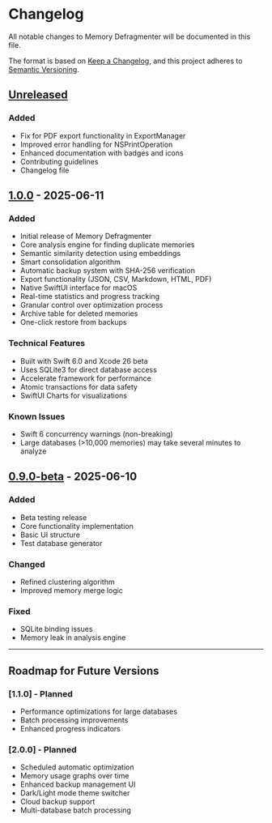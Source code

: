 # Changelog

All notable changes to Memory Defragmenter will be documented in this file.

The format is based on [Keep a Changelog](https://keepachangelog.com/en/1.0.0/),
and this project adheres to [Semantic Versioning](https://semver.org/spec/v2.0.0.html).

## [Unreleased]

### Added
- Fix for PDF export functionality in ExportManager
- Improved error handling for NSPrintOperation
- Enhanced documentation with badges and icons
- Contributing guidelines
- Changelog file

## [1.0.0] - 2025-06-11

### Added
- Initial release of Memory Defragmenter
- Core analysis engine for finding duplicate memories
- Semantic similarity detection using embeddings
- Smart consolidation algorithm
- Automatic backup system with SHA-256 verification
- Export functionality (JSON, CSV, Markdown, HTML, PDF)
- Native SwiftUI interface for macOS
- Real-time statistics and progress tracking
- Granular control over optimization process
- Archive table for deleted memories
- One-click restore from backups

### Technical Features
- Built with Swift 6.0 and Xcode 26 beta
- Uses SQLite3 for direct database access
- Accelerate framework for performance
- Atomic transactions for data safety
- SwiftUI Charts for visualizations

### Known Issues
- Swift 6 concurrency warnings (non-breaking)
- Large databases (>10,000 memories) may take several minutes to analyze

## [0.9.0-beta] - 2025-06-10

### Added
- Beta testing release
- Core functionality implementation
- Basic UI structure
- Test database generator

### Changed
- Refined clustering algorithm
- Improved memory merge logic

### Fixed
- SQLite binding issues
- Memory leak in analysis engine

---

## Roadmap for Future Versions

### [1.1.0] - Planned
- Performance optimizations for large databases
- Batch processing improvements
- Enhanced progress indicators

### [2.0.0] - Planned
- Scheduled automatic optimization
- Memory usage graphs over time
- Enhanced backup management UI
- Dark/Light mode theme switcher
- Cloud backup support
- Multi-database batch processing

[Unreleased]: https://github.com/yourusername/memory-defragmenter/compare/v1.0.0...HEAD
[1.0.0]: https://github.com/yourusername/memory-defragmenter/releases/tag/v1.0.0
[0.9.0-beta]: https://github.com/yourusername/memory-defragmenter/releases/tag/v0.9.0-beta
